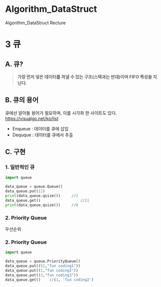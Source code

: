 # Algorithm_DataStruct
Algorithm_DataStruct Recture

3 큐
===========

## A. 큐?

> **가장 먼저 넣은 데이터를 꺼낼 수 있는 구조(스택과는 반대)이며 FIFO 특성을 지닌다.**

## B. 큐의 용어

큐에선 알아둘 용어가 필요하며, 이를 시각화 한 사이트도 있다. <https://visualgo.net/ko/list>

* Enqueue : 데이터를 큐에 삽입 
* Dequque : 데이터를 큐에서 추출

## C. 구현
### 1. 일반적인 큐
  ```python
  import queue

  data_queue = queue.Queue()
  data_queue.put(11)
  print(data_queue.qsize())		//1
  data_queue.get()				    //11
  print(data_queue.qsize())		//0
  ```
  
### 2. Priority Queue

우선순위 

### 2. Priority Queue
```python
import queue

data_queue = queue.PriorityQueue()
data_queue.put((51,"fun coding1"))
data_queue.put((1,"fun coding2"))
data_queue.put((3,"fun coding3"))
data_queue.get()	//(1, 'fun coding2')
```
